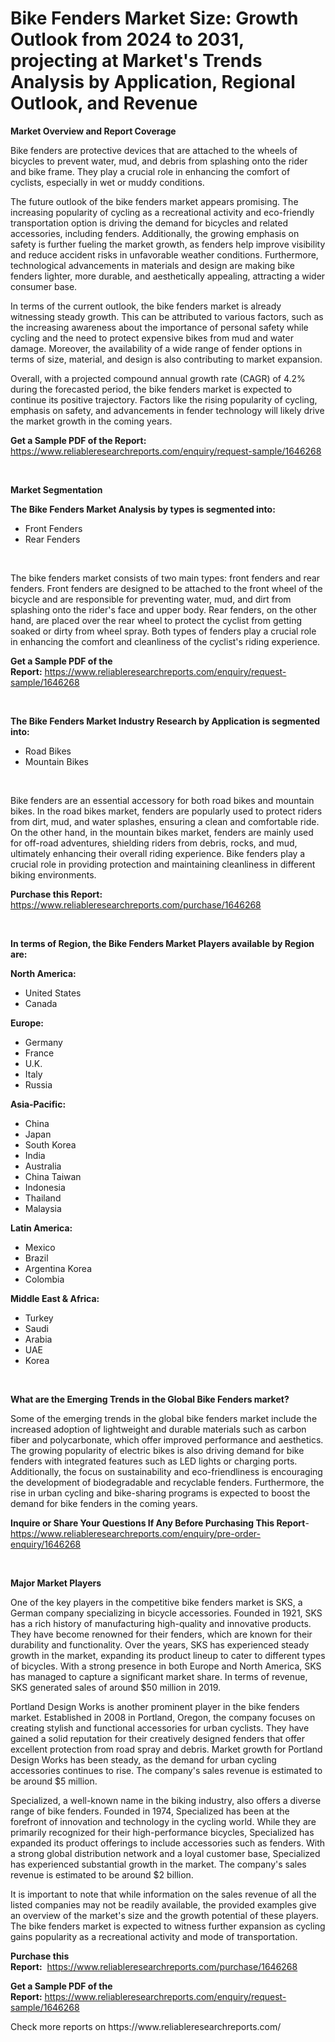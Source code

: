 <p><h1>Bike Fenders Market Size: Growth Outlook from 2024 to 2031, projecting at Market's Trends Analysis by Application, Regional Outlook, and Revenue</h1></p><p><strong>Market Overview and Report Coverage</strong></p>
<p><p>Bike fenders are protective devices that are attached to the wheels of bicycles to prevent water, mud, and debris from splashing onto the rider and bike frame. They play a crucial role in enhancing the comfort of cyclists, especially in wet or muddy conditions.</p><p>The future outlook of the bike fenders market appears promising. The increasing popularity of cycling as a recreational activity and eco-friendly transportation option is driving the demand for bicycles and related accessories, including fenders. Additionally, the growing emphasis on safety is further fueling the market growth, as fenders help improve visibility and reduce accident risks in unfavorable weather conditions. Furthermore, technological advancements in materials and design are making bike fenders lighter, more durable, and aesthetically appealing, attracting a wider consumer base.</p><p>In terms of the current outlook, the bike fenders market is already witnessing steady growth. This can be attributed to various factors, such as the increasing awareness about the importance of personal safety while cycling and the need to protect expensive bikes from mud and water damage. Moreover, the availability of a wide range of fender options in terms of size, material, and design is also contributing to market expansion.</p><p>Overall, with a projected compound annual growth rate (CAGR) of 4.2% during the forecasted period, the bike fenders market is expected to continue its positive trajectory. Factors like the rising popularity of cycling, emphasis on safety, and advancements in fender technology will likely drive the market growth in the coming years.</p></p>
<p><strong>Get a Sample PDF of the Report:</strong> <a href="https://www.reliableresearchreports.com/enquiry/request-sample/1646268">https://www.reliableresearchreports.com/enquiry/request-sample/1646268</a></p>
<p>&nbsp;</p>
<p><strong>Market Segmentation</strong></p>
<p><strong>The Bike Fenders Market Analysis by types is segmented into:</strong></p>
<p><ul><li>Front Fenders</li><li>Rear Fenders</li></ul></p>
<p>&nbsp;</p>
<p><p>The bike fenders market consists of two main types: front fenders and rear fenders. Front fenders are designed to be attached to the front wheel of the bicycle and are responsible for preventing water, mud, and dirt from splashing onto the rider's face and upper body. Rear fenders, on the other hand, are placed over the rear wheel to protect the cyclist from getting soaked or dirty from wheel spray. Both types of fenders play a crucial role in enhancing the comfort and cleanliness of the cyclist's riding experience.</p></p>
<p><strong>Get a Sample PDF of the Report:</strong>&nbsp;<a href="https://www.reliableresearchreports.com/enquiry/request-sample/1646268">https://www.reliableresearchreports.com/enquiry/request-sample/1646268</a></p>
<p>&nbsp;</p>
<p><strong>The Bike Fenders Market Industry Research by Application is segmented into:</strong></p>
<p><ul><li>Road Bikes</li><li>Mountain Bikes</li></ul></p>
<p>&nbsp;</p>
<p><p>Bike fenders are an essential accessory for both road bikes and mountain bikes. In the road bikes market, fenders are popularly used to protect riders from dirt, mud, and water splashes, ensuring a clean and comfortable ride. On the other hand, in the mountain bikes market, fenders are mainly used for off-road adventures, shielding riders from debris, rocks, and mud, ultimately enhancing their overall riding experience. Bike fenders play a crucial role in providing protection and maintaining cleanliness in different biking environments.</p></p>
<p><strong>Purchase this Report:</strong>&nbsp; <a href="https://www.reliableresearchreports.com/purchase/1646268">https://www.reliableresearchreports.com/purchase/1646268</a></p>
<p>&nbsp;</p>
<p><strong>In terms of Region, the Bike Fenders Market Players available by Region are:</strong></p>
<p>
    <p> <strong> North America: </strong>
        <ul>
            <li>United States</li>
            <li>Canada</li>
        </ul>
        </p> 
    <p> <strong> Europe: </strong>
        <ul>
            <li>Germany</li>
            <li>France</li>
            <li>U.K.</li>
            <li>Italy</li>
            <li>Russia</li>
        </ul>
        </p> 
    <p> <strong> Asia-Pacific: </strong>
        <ul>
            <li>China</li>
            <li>Japan</li>
            <li>South Korea</li>
            <li>India</li>
            <li>Australia</li>
            <li>China Taiwan</li>
            <li>Indonesia</li>
            <li>Thailand</li>
            <li>Malaysia</li>
        </ul>
        </p> 
    <p> <strong> Latin America: </strong>
        <ul>
            <li>Mexico</li>
            <li>Brazil</li>
            <li>Argentina Korea</li>
            <li>Colombia</li>
        </ul>
        </p> 
    <p> <strong> Middle East & Africa: </strong>
        <ul>
            <li>Turkey</li>
            <li>Saudi</li>
            <li>Arabia</li>
            <li>UAE</li>
            <li>Korea</li>
        </ul>
    </p>
    </p>
<p>&nbsp;</p>
<p><strong>What are the Emerging Trends in the Global Bike Fenders market?</strong></p>
<p><p>Some of the emerging trends in the global bike fenders market include the increased adoption of lightweight and durable materials such as carbon fiber and polycarbonate, which offer improved performance and aesthetics. The growing popularity of electric bikes is also driving demand for bike fenders with integrated features such as LED lights or charging ports. Additionally, the focus on sustainability and eco-friendliness is encouraging the development of biodegradable and recyclable fenders. Furthermore, the rise in urban cycling and bike-sharing programs is expected to boost the demand for bike fenders in the coming years.</p></p>
<p><strong>Inquire or Share Your Questions If Any Before Purchasing This Report</strong>- <a href="https://www.reliableresearchreports.com/enquiry/pre-order-enquiry/1646268">https://www.reliableresearchreports.com/enquiry/pre-order-enquiry/1646268</a></p>
<p>&nbsp;</p>
<p><strong>Major Market Players</strong></p>
<p><p>One of the key players in the competitive bike fenders market is SKS, a German company specializing in bicycle accessories. Founded in 1921, SKS has a rich history of manufacturing high-quality and innovative products. They have become renowned for their fenders, which are known for their durability and functionality. Over the years, SKS has experienced steady growth in the market, expanding its product lineup to cater to different types of bicycles. With a strong presence in both Europe and North America, SKS has managed to capture a significant market share. In terms of revenue, SKS generated sales of around $50 million in 2019.</p><p>Portland Design Works is another prominent player in the bike fenders market. Established in 2008 in Portland, Oregon, the company focuses on creating stylish and functional accessories for urban cyclists. They have gained a solid reputation for their creatively designed fenders that offer excellent protection from road spray and debris. Market growth for Portland Design Works has been steady, as the demand for urban cycling accessories continues to rise. The company's sales revenue is estimated to be around $5 million.</p><p>Specialized, a well-known name in the biking industry, also offers a diverse range of bike fenders. Founded in 1974, Specialized has been at the forefront of innovation and technology in the cycling world. While they are primarily recognized for their high-performance bicycles, Specialized has expanded its product offerings to include accessories such as fenders. With a strong global distribution network and a loyal customer base, Specialized has experienced substantial growth in the market. The company's sales revenue is estimated to be around $2 billion.</p><p>It is important to note that while information on the sales revenue of all the listed companies may not be readily available, the provided examples give an overview of the market's size and the growth potential of these players. The bike fenders market is expected to witness further expansion as cycling gains popularity as a recreational activity and mode of transportation.</p></p>
<p><strong>Purchase this Report:</strong>&nbsp;&nbsp;<a href="https://www.reliableresearchreports.com/purchase/1646268">https://www.reliableresearchreports.com/purchase/1646268</a></p>
<p></p>
<p><strong>Get a Sample PDF of the Report:</strong>&nbsp;<a href="https://www.reliableresearchreports.com/enquiry/request-sample/1646268">https://www.reliableresearchreports.com/enquiry/request-sample/1646268</a></p>
<p>Check more reports on https://www.reliableresearchreports.com/</p>